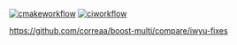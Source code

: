 [![cmakeworkflow](https://github.com/correaa/boost-multi/actions/workflows/cmake.yml/badge.svg?branch=%{source_branch})](https://github.com/correaa/boost-multi/actions?query=workflow%3ACMake+branch%3A%{source_branch}++)
[![ciworkflow](https://github.com/correaa/boost-multi/actions/workflows/ci.yml/badge.svg?branch=%{source_branch})](https://github.com/correaa/boost-multi/actions?query=workflow%3ACI+branch%3A%{source_branch}++)

https://github.com/correaa/boost-multi/compare/iwyu-fixes
